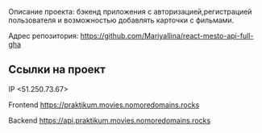Описание проекта: бэкенд приложения с авторизацией,регистрацией пользователя и возможностью добавлять карточки с фильмами.

Адрес репозитория: https://github.com/MariyaIlina/react-mesto-api-full-gha

## Ссылки на проект

IP <51.250.73.67>

Frontend https://praktikum.movies.nomoredomains.rocks

Backend https://api.praktikum.movies.nomoredomains.rocks
